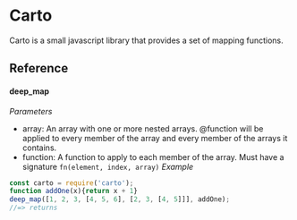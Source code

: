 # Carto 
Carto is a small javascript library that provides a set of mapping functions. 

## Reference 

#### deep_map
*Parameters*
* array: An array with one or more nested arrays.
@function will be applied to every member of the array and every member of the arrays it contains.
* function: A function to apply to each member of the array. 
Must have a signature `fn(element, index, array)`
*Example*
```javascript
const carto = require('carto');
function addOne(x){return x + 1}
deep_map([1, 2, 3, [4, 5, 6], [2, 3, [4, 5]]], addOne);
//=> returns 
```